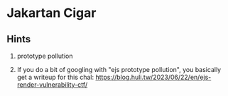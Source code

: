 # Jakartan Cigar

## Hints






































1. prototype pollution

























































2. If you do a bit of googling with "ejs prototype pollution", you basically get a writeup for this chal: https://blog.huli.tw/2023/06/22/en/ejs-render-vulnerability-ctf/